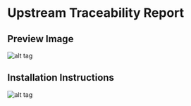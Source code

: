 # Upstream Traceability Report

## Preview Image
![alt tag](https://github.com/jamasoftware-ps/Community-Reports/blob/master/Trace%20Reports/UpstreamTraceability/UpstreamTracePreviewImage.png)

## Installation Instructions
![alt tag](https://github.com/jamasoftware-ps/Community-Reports/blob/master/Trace%20Reports/UpstreamTraceability/UpstreamTrace_Setup.png)
